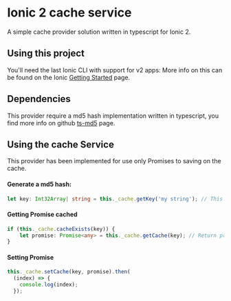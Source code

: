 Ionic 2 cache service
=====================

A simple cache provider solution written in typescript for Ionic 2.

## Using this project

You'll need the last Ionic CLI with support for v2 apps:
More info on this can be found on the Ionic [Getting Started](http://ionicframework.com/docs/v2/getting-started/) page.

## Dependencies

This provider require a md5 hash implementation written in typescript, you find more info on github [ts-md5](https://github.com/cotag/ts-md5) page.

## Using the cache Service

This provider has been implemented for use only Promises to saving on the cache.

#### Generate a md5 hash:
```typescript
let key: Int32Array| string = this._cache.getKey('my string'); // This method return a md5 hash
```

#### Getting Promise cached
```typescript
if (this._cache.cacheExists(key)) {
	let promise: Promise<any> = this._cache.getCache(key); // Return promise cached
}
```

#### Setting Promise
```typescript
this._cache.setCache(key, promise).then(
  (index) => {
  	console.log(index);
  });
```
